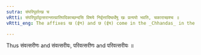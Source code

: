```yaml
---
sutra: संपरिपूर्वात्ख च
vRtti: संपरिपूर्वाद्वत्सरान्तात्प्रातिपदिकाच्छन्दसि विषये निर्वृत्तादिष्वर्थेषु खः प्रत्ययो भवति, चकाराच्छश्च ॥
vRtti_eng: The affixes ख (ईन) and छ (ईय) come in the _Chhandas_ in the fivefold senses taught in (V. 1. 79), (V. 1. 80), after the word _vatsara_, when preceded by _sam_ and _pari_.

---
```

Thus संवत्सरीणः and संवत्सरीयः, परिवत्सरीणः and परिवत्सरीयः ॥